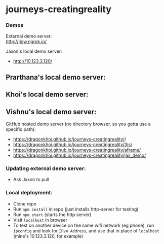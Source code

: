 # journeys-creatingreality

### Demos
External demo server:  
http://jbjw.ngrok.io/

Jaxon's local demo server:
- http://10.123.3.120/

Prarthana's local demo server:
- 

Khoi's local demo server:
- 

Vishnu's local demo server:
- 

GitHub hosted demo server (no directory browser, so you gotta use a specific path):
- https://dragonkhoi.github.io/journeys-creatingreality/<project name>/
- https://dragonkhoi.github.io/journeys-creatingreality/3js/
- https://dragonkhoi.github.io/journeys-creatingreality/aframe/
- https://dragonkhoi.github.io/journeys-creatingreality/jax_demo/

### Updating external demo server:
- Ask Jaxon to pull

### Local deployment:
- Clone repo
- Run `npm install` in repo (just installs http-server for testing)
- Run `npm start` (starts the http server)
- Visit `localhost` in browser
- To test on another device on the same wifi network (eg phone), run `ipconfig` and look for `IPv4 Address`, and use that in place of `localhost` (mine's 10.123.3.120, for example)
